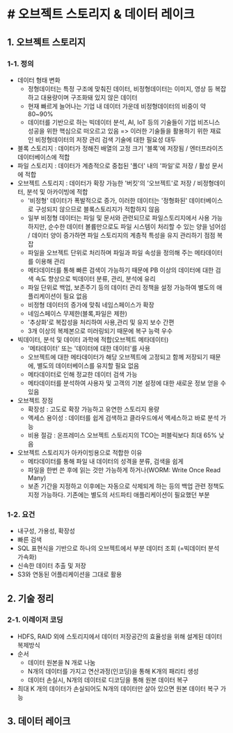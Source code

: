 # # 오브젝트 스토리지 & 데이터 레이크

## 1. 오브젝트 스토리지

### 1-1. 정의

- 데이터 형태 변화
  - 정형데이터는 특정 구조에 맞춰진 데이터, 비정형데이터는 이미지, 영상 등 복잡하고 대용량이며 구조화돼 있지 않은 데이터
  - 현재 빠르게 늘어나는 기업 내 데이터 가운데 비정형데이터의 비중이 약 80~90%
  - 데이터를 기반으로 하는 빅데이터 분석, AI, IoT 등의 기술들이 기업 비즈니스 성공을 위한 핵심으로 떠오르고 있음 => 이러한 기술들을 활용하기 위한 재료인 비정형데이터의 저장 관리 검색 기술에 대한 필요성 대두
- 블록 스토리지 : 데이터가 정해진 배열의 고정 크기 '블록'에 저장됨 / 엔터프라이즈 데이터베이스에 적합
- 파일 스토리지 : 데이터가 계층적으로 중첩된 '폴더' 내의 '파일'로 저장 / 활성 문서에 적합
- 오브젝트 스토리지 : 데이터가 확장 가능한 '버킷'의 '오브젝트'로 저장 / 비정형데이터, 분석 및 아카이빙에 적합
  - '비정형' 데이터가 폭발적으로 증가, 이러한 데이터는 '정형화된' 데이터베이스로 구성되지 않으므로 블록스토리지가 적합하지 않음
  - 일부 비정형 데이터는 파일 및 문서와 관련되므로 파일스토리지에서 사용 가능하지만, 순수한 데이터 볼륨만으로도 파일 시스템이 처리할 수 있는 양을 넘어섬 / 데이터 양이 증가하면 파일 스토리지의 계층적 특성을 유지 관리하기 점점 복잡
  - 파일을 오브젝트 단위로 처리하며 파일과 파일 속성을 정의해 주는 메타데이터를 이용해 관리
  - 메타데이터를 통해 빠른 검색이 가능하기 때문에 PB 이상의 데이터에 대한 검색 속도 향상으로 빅데이터 분류, 관리, 분석에 유리
  - 파일 단위로 백업, 보존주기 등의 데이터 관리 정책을 설정 가능하여 별도의 애플리케이션이 필요 없음
  - 비정형 데이터의 증가에 맞춰 네임스페이스가 확장
  - 네임스페이스 무제한(블록,파일은 제한)
  - '추상화'로 복잡성을 처리하여 사용,관리 및 유지 보수 간편
  - 3개 이상의 복제본으로 미러링되기 때문에 복구 능력 우수
- 빅데이터, 분석 및 데이터 과학에 적합(오브젝트 메타데이터)
  - '메타데이터' 또는 '데이터에 대한 데이터'를 사용
  - 오브젝트에 대한 메타데이터가 해당 오브젝트에 고정되고 함께 저장되기 때문에, 별도의 데이터베이스를 유지할 필요 없음
  - 메타데이터로 인해 정교한 데이터 검색 가능
  - 메타데이터를 분석하여 사용자 및 고객의 기본 설정에 대한 새로운 정보 얻을 수 있음
- 오브젝트 장점
  - 확장성 : 고도로 확장 가능하고 유연한 스토리지 용량
  - 액세스 용이성 : 데이터를 쉽게 검색하고 클라우드에서 액세스하고 바로 분석 가능
  - 비용 절감 : 온프레미스 오브젝트 스토리지의 TCO는 퍼블릭보다 최대 65% 낮음
- 오브젝트 스토리지가 아카이빙용으로 적합한 이유
  - 메타데이터를 통해 파일 내 데이터의 성격을 분류, 검색을 쉽게
  - 파일을 한번 쓴 후에 읽는 것만 가능하게 하거나(WORM: Write Once Read Many)
  - 보존 기간을 지정하고 이후에는 자동으로 삭제되게 하는 등의 백업 관련 정책도 지정 가능하다. 기존에는 별도의 서드파티 애플리케이션이 필요했던 부분

### 1-2. 요건

- 내구성, 가용성, 확장성
- 빠른 검색
- SQL 표현식을 기반으로 하나의 오브젝트에서 부분 데이터 조회 (=빅데이터 분석 가속화)
- 신속한 데이터 추출 및 저장
- S3와 연동된 어플리케이션을 그대로 활용



## 2. 기술 정리

### 2-1. 이레이저 코딩

- HDFS, RAID 외에 스토리지에서 데이터 저장공간의 효율성을 위해 설계된 데이터 복제방식
- 순서
  - 데이터 원본을 N 개로 나눔
  - N개의 데이터를 가지고 연산과정(인코딩)을 통해 K개의 패리티 생성
  - 데이터 손실시, N개의 데이터로 디코딩을 통해 원본 데이터 복구
- 최대 K 개의 데이터가 손실되어도 N개의 데이터만 살아 있으면 원본 데이터 복구 가능



## 3. 데이터 레이크

